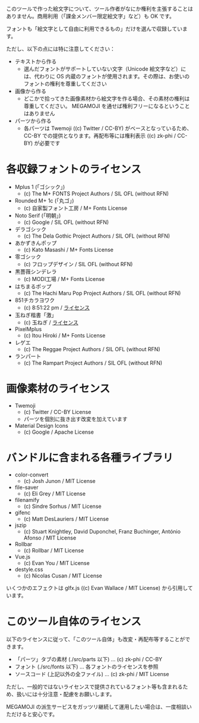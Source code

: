 このツールで作った絵文字について、ツール作者がなにか権利を主張することはありません。商用利用（「課金メンバー限定絵文字」など）も OK です。

フォントも「絵文字として自由に利用できるもの」だけを選んで収録しています。

ただし、以下の点には特に注意してください：

- テキストから作る
  - 選んだフォントがサポートしていない文字（Unicode 絵文字など）には、代わりに OS 内蔵のフォントが使用されます。その際は、お使いのフォントの権利を尊重してください
- 画像から作る
  - どこかで拾ってきた画像素材から絵文字を作る場合、その素材の権利は尊重してください。 MEGAMOJI を通せば権利フリーになるということはありません
- パーツから作る
  - 各パーツは Twemoji ((c) Twitter / CC-BY) がベースとなっているため、 CC-BY での提供となります。再配布等には権利表示 ((c) zk-phi / CC-BY) が必要です

# 各収録フォントのライセンス

- Mplus 1 (「ゴシック」)
  - (c) The M+ FONTS Project Authors / SIL OFL (without RFN)
- Rounded M+ 1c (「丸ゴ」)
  - (c) 自家製フォント工房 / M+ Fonts License
- Noto Serif (「明朝」)
  - (c) Google / SIL OFL (without RFN)
- デラゴシック
  - (c) The Dela Gothic Project Authors / SIL OFL (without RFN)
- あかずきんポップ
  - (c) Kato Masashi / M+ Fonts License
- 零ゴシック
  - (c) フロップデザイン / SIL OFL (without RFN)
- 黒薔薇シンデレラ
  - (c) MODI工場 / M+ Fonts License
- はちまるポップ
  - (c) The Hachi Maru Pop Project Authors / SIL OFL (without RFN)
- 851チカラヨワク
  - (c) 8:51:22 pm / [ライセンス](https://github.com/zk-phi/MEGAMOJI/blob/master/resources/licenses/chikarayowaku.txt)
- 玉ねぎ楷書「激」
  - (c) 玉ねぎ / [ライセンス](https://github.com/zk-phi/MEGAMOJI/blob/master/resources/licenses/TamanegiKaishoGeki.txt)
- PixelMplus
  - (c) Itou Hiroki / M+ Fonts License
- レゲエ
  - (c) The Reggae Project Authors / SIL OFL (without RFN)
- ランパート
  - (c) The Rampart Project Authors / SIL OFL (without RFN)

# 画像素材のライセンス

- Twemoji
  - (c) Twitter / CC-BY License
  - パーツを個別に抜き出す改変を加えています
- Material Design Icons
  - (c) Google / Apache License

# バンドルに含まれる各種ライブラリ

- color-convert
  - (c) Josh Junon / MIT License
- file-saver
  - (c) Eli Grey / MIT License
- filenamify
  - (c) Sindre Sorhus / MIT License
- gifenc
  - (c) Matt DesLauriers / MIT License
- jszip
  - (c) Stuart Knightley, David Duponchel, Franz Buchinger, António Afonso / MIT License
- Rollbar
  - (c) Rollbar / MIT License
- Vue.js
  - (c) Evan You / MIT License
- destyle.css
  - (c) Nicolas Cusan / MIT License

いくつかのエフェクトは glfx.js ((c) Evan Wallace / MIT License) から引用しています。

# このツール自体のライセンス

以下のライセンスに従って、「このツール自体」も改変・再配布等することができます。

- 「パーツ」タブの素材 (./src/parts 以下) ... (c) zk-phi / CC-BY
- フォント (./src/fonts 以下) ... 各フォントのライセンスを参照
- ソースコード (上記以外の全ファイル) ... (c) zk-phi / MIT License

ただし、一般的ではないライセンスで提供されているフォント等も含まれるため、扱いには十分注意・配慮をお願いします。

MEGAMOJI の派生サービスをガッツリ継続して運用したい場合は、一度相談いただけると安心です。
